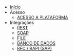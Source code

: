 * [Início](/docs/README.md)
* Acesso
  * [ACESSO A PLATAFORMA](/docs/acesso.md)
* Integrações
  * [REST](/docs/rest.md)
  * [SOAP](/docs/soap.md)
  * [FILE](/docs/file.md)
  * [BANCO DE DADOS](/docs/banco.md)
  * [RFC / BAPI (SAP)](/docs/rfc.md)
